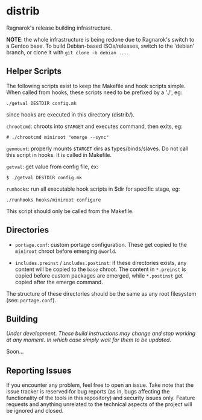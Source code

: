 # distrib

Ragnarok's release building infrastructure.

**NOTE**: the whole infrastructure is being redone due to Ragnarok's
switch to a Gentoo base. To build Debian-based ISOs/releases, switch
to the 'debian' branch, or clone it with `git clone -b debian ...`.

## Helper Scripts

The following scripts exist to keep the Makefile and hook scripts simple.
When called from hooks, these scripts need to be prefixed by a './', eg:

    ./getval DESTDIR config.mk

since hooks are executed in this directory (distrib/).

`chrootcmd`: chroots into `$TARGET` and executes command, then exits,
eg:

    # ./chrootcmd miniroot "emerge --sync"

`genmount`: properly mounts `$TARGET` dirs as types/binds/slaves.
Do not call this script in hooks. It is called in Makefile.

`getval`: get value from config file, ex:

    $ ./getval DESTDIR config.mk

`runhooks`: run all executable hook scripts in $dir for specific stage,
eg:

    ./runhooks hooks/miniroot configure

This script should only be called from the Makefile.

## Directories

* `portage.conf`: custom portage configuration. These get copied to the
`miniroot` chroot before emerging `@world`. 

* `includes.preinst` / `includes.postinst`: if these directories exists,
any content will be copied to the `base` chroot. The content in `*.preinst`
is copied before custom packages are emerged, while `*.postinst` get copied
after the emerge command.

The structure of these directories should be the same as any root filesystem
(see: `portage.conf`).

## Building

*Under development. These build instructions may change and stop working
at any moment. In which case simply wait for them to be updated.*

Soon...

## Reporting Issues

If you encounter any problem, feel free to open an issue. Take note that
the issue tracker is reserved for bug reports (as in, bugs affecting
the functionality of the tools in this repository) and security issues
only. Feature requests and anything unrelated to the technical aspects
of the project will be ignored and closed.
